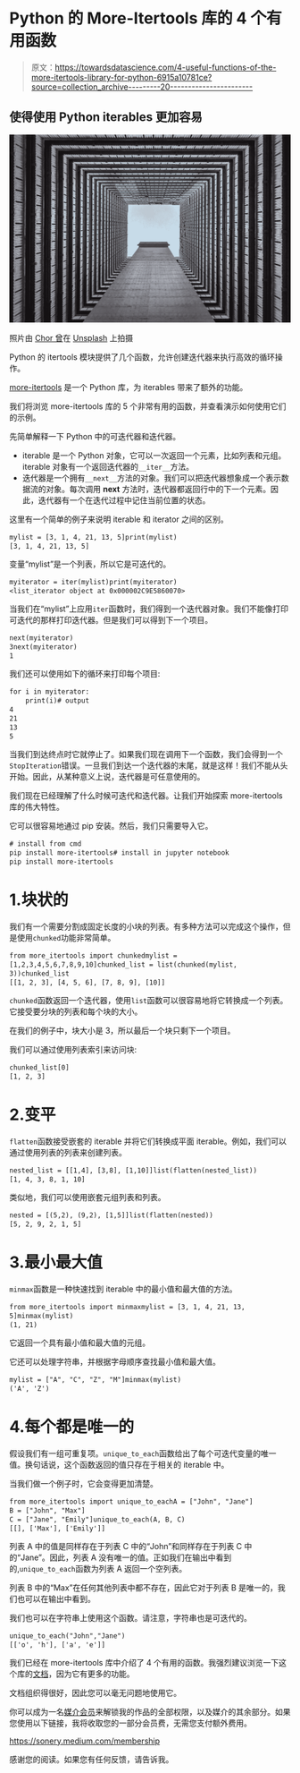 # Python 的 More-Itertools 库的 4 个有用函数

> 原文：<https://towardsdatascience.com/4-useful-functions-of-the-more-itertools-library-for-python-6915a10781ce?source=collection_archive---------20----------------------->

## 使得使用 Python iterables 更加容易

![](img/88bbfae8b9ccd1386d21031c479bb806.png)

照片由 [Chor 曾](https://unsplash.com/@chortsang?utm_source=unsplash&utm_medium=referral&utm_content=creditCopyText)在 [Unsplash](https://unsplash.com/s/photos/levels?utm_source=unsplash&utm_medium=referral&utm_content=creditCopyText) 上拍摄

Python 的 itertools 模块提供了几个函数，允许创建迭代器来执行高效的循环操作。

[more-itertools](https://more-itertools.readthedocs.io/en/stable/) 是一个 Python 库，为 iterables 带来了额外的功能。

我们将浏览 more-itertools 库的 5 个非常有用的函数，并查看演示如何使用它们的示例。

先简单解释一下 Python 中的可迭代器和迭代器。

*   iterable 是一个 Python 对象，它可以一次返回一个元素，比如列表和元组。iterable 对象有一个返回迭代器的`__iter__`方法。
*   迭代器是一个拥有`__next__`方法的对象。我们可以把迭代器想象成一个表示数据流的对象。每次调用 __next__ 方法时，迭代器都返回行中的下一个元素。因此，迭代器有一个在迭代过程中记住当前位置的状态。

这里有一个简单的例子来说明 iterable 和 iterator 之间的区别。

```
mylist = [3, 1, 4, 21, 13, 5]print(mylist)
[3, 1, 4, 21, 13, 5]
```

变量“mylist”是一个列表，所以它是可迭代的。

```
myiterator = iter(mylist)print(myiterator)
<list_iterator object at 0x000002C9E5860070>
```

当我们在“mylist”上应用`iter`函数时，我们得到一个迭代器对象。我们不能像打印可迭代的那样打印迭代器。但是我们可以得到下一个项目。

```
next(myiterator)
3next(myiterator)
1
```

我们还可以使用如下的循环来打印每个项目:

```
for i in myiterator:
    print(i)# output
4
21
13
5
```

当我们到达终点时它就停止了。如果我们现在调用下一个函数，我们会得到一个`StopIteration`错误。一旦我们到达一个迭代器的末尾，就是这样！我们不能从头开始。因此，从某种意义上说，迭代器是可任意使用的。

我们现在已经理解了什么时候可迭代和迭代器。让我们开始探索 more-itertools 库的伟大特性。

它可以很容易地通过 pip 安装。然后，我们只需要导入它。

```
# install from cmd
pip install more-itertools# install in jupyter notebook
pip install more-itertools
```

# 1.块状的

我们有一个需要分割成固定长度的小块的列表。有多种方法可以完成这个操作，但是使用`chunked`功能非常简单。

```
from more_itertools import chunkedmylist = [1,2,3,4,5,6,7,8,9,10]chunked_list = list(chunked(mylist, 3))chunked_list
[[1, 2, 3], [4, 5, 6], [7, 8, 9], [10]]
```

`chunked`函数返回一个迭代器，使用`list`函数可以很容易地将它转换成一个列表。它接受要分块的列表和每个块的大小。

在我们的例子中，块大小是 3，所以最后一个块只剩下一个项目。

我们可以通过使用列表索引来访问块:

```
chunked_list[0]
[1, 2, 3]
```

# 2.变平

`flatten`函数接受嵌套的 iterable 并将它们转换成平面 iterable。例如，我们可以通过使用列表的列表来创建列表。

```
nested_list = [[1,4], [3,8], [1,10]]list(flatten(nested_list))
[1, 4, 3, 8, 1, 10]
```

类似地，我们可以使用嵌套元组列表和列表。

```
nested = [(5,2), (9,2), [1,5]]list(flatten(nested))
[5, 2, 9, 2, 1, 5]
```

# 3.最小最大值

`minmax`函数是一种快速找到 iterable 中的最小值和最大值的方法。

```
from more_itertools import minmaxmylist = [3, 1, 4, 21, 13, 5]minmax(mylist)
(1, 21)
```

它返回一个具有最小值和最大值的元组。

它还可以处理字符串，并根据字母顺序查找最小值和最大值。

```
mylist = ["A", "C", "Z", "M"]minmax(mylist)
('A', 'Z')
```

# 4.每个都是唯一的

假设我们有一组可重复项。`unique_to_each`函数给出了每个可迭代变量的唯一值。换句话说，这个函数返回的值只存在于相关的 iterable 中。

当我们做一个例子时，它会变得更加清楚。

```
from more_itertools import unique_to_eachA = ["John", "Jane"]
B = ["John", "Max"]
C = ["Jane", "Emily"]unique_to_each(A, B, C)
[[], ['Max'], ['Emily']]
```

列表 A 中的值是同样存在于列表 C 中的“John”和同样存在于列表 C 中的“Jane”。因此，列表 A 没有唯一的值。正如我们在输出中看到的,`unique_to_each`函数为列表 A 返回一个空列表。

列表 B 中的“Max”在任何其他列表中都不存在，因此它对于列表 B 是唯一的，我们也可以在输出中看到。

我们也可以在字符串上使用这个函数。请注意，字符串也是可迭代的。

```
unique_to_each("John","Jane")
[['o', 'h'], ['a', 'e']]
```

我们已经在 more-itertools 库中介绍了 4 个有用的函数。我强烈建议浏览一下这个库的[文档](https://more-itertools.readthedocs.io/en/stable/index.html)，因为它有更多的功能。

文档组织得很好，因此您可以毫无问题地使用它。

你可以成为一名[媒介会员](https://sonery.medium.com/membership)来解锁我的作品的全部权限，以及媒介的其余部分。如果您使用以下链接，我将收取您的一部分会员费，无需您支付额外费用。

<https://sonery.medium.com/membership>  

感谢您的阅读。如果您有任何反馈，请告诉我。